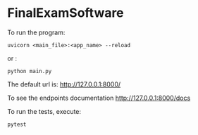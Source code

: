 # FinalExamSoftware


To run the program: 



    uvicorn <main_file>:<app_name> --reload


or :


    python main.py


    
The default url is: http://127.0.0.1:8000/


To see the endpoints documentation http://127.0.0.1:8000/docs


To run the tests, execute: 



    pytest

